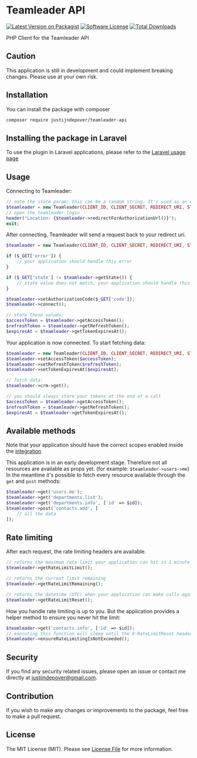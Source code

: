 # Teamleader API

[![Latest Version on Packagist](https://img.shields.io/packagist/v/justijndepover/teamleader-api.svg?style=flat-square)](https://packagist.org/packages/justijndepover/teamleader-api)
[![Software License](https://img.shields.io/badge/license-MIT-brightgreen.svg?style=flat-square)](LICENSE.md)
[![Total Downloads](https://img.shields.io/packagist/dt/justijndepover/teamleader-api.svg?style=flat-square)](https://packagist.org/packages/justijndepover/teamleader-api)

PHP Client for the Teamleader API

## Caution

This application is still in development and could implement breaking changes. Please use at your own risk.

## Installation

You can install the package with composer

```sh
composer require justijndepover/teamleader-api
```

## Installing the package in Laravel

To use the plugin in Laravel applications, please refer to the [Laravel usage page](laravel-usage.md)

## Usage

Connecting to Teamleader:
```php
// note the state param: this can be a random string. It's used as an extra layer of protection. Teamleader will return this value when connecting.
$teamleader = new Teamleader(CLIENT_ID, CLIENT_SECRET, REDIRECT_URI, STATE);
// open the teamleader login
header("Location: {$teamleader->redirectForAuthorizationUrl()}");
exit;
```

After connecting, Teamleader will send a request back to your redirect uri.
```php
$teamleader = new Teamleader(CLIENT_ID, CLIENT_SECRET, REDIRECT_URI, STATE);

if ($_GET['error']) {
    // your application should handle this error
}

if ($_GET['state'] != $teamleader->getState()) {
    // state value does not match, your application should handle this error
}

$teamleader->setAuthorizationCode($_GET['code']);
$teamleader->connect();

// store these values:
$accessToken = $teamleader->getAccessToken();
$refreshToken = $teamleader->getRefreshToken();
$expiresAt = $teamleader->getTokenExpiresAt();
```

Your application is now connected. To start fetching data:
```php
$teamleader = new Teamleader(CLIENT_ID, CLIENT_SECRET, REDIRECT_URI, STATE);
$teamleader->setAccessToken($accessToken);
$teamleader->setRefreshToken($refreshToken);
$teamleader->setTokenExpiresAt($expiresAt);

// fetch data:
$teamleader->crm->get();

// you should always store your tokens at the end of a call
$accessToken = $teamleader->getAccessToken();
$refreshToken = $teamleader->getRefreshToken();
$expiresAt = $teamleader->getTokenExpiresAt();
```

## Available methods

Note that your application should have the correct scopes enabled inside the [integration](https://marketplace.focus.teamleader.eu/be/nl/ontwikkel/integraties)

This application is in an early development stage. Therefore not all resources are available as props yet. (for example: `$teamleader->users->me`)
In the meantime it's possible to fetch every resource available through the `get` and `post` methods:
```php
$teamleader->get('users.me');
$teamleader->get('departments.list');
$teamleader->get('departments.info', ['id' => $id]);
$teamleader->post('contacts.add', [
    // all the data
]);
```

## Rate limiting

After each request, the rate limiting headers are available.
```php
// returns the maximum rate limit your application can hit in 1 minute
$teamleader->getRateLimitLimit();

// returns the current limit remaining
$teamleader->getRateLimitRemaining();

// returns the datetime (UTC) when your application can make calls again, after hitting the rate limit.
$teamleader->getRateLimitReset();
```

How you handle rate limiting is up to you. But the application provides a helper method to ensure you never hit the limit:
```php
$teamleader->get('contacts.info', ['id' => $id]);
// executing this function will sleep until the X-RateLimitReset header has passed, but only if the rate limit is hit.
$teamleader->ensureRateLimitingIsNotExceeded();
```

## Security

If you find any security related issues, please open an issue or contact me directly at [justijndepover@gmail.com](justijndepover@gmail.com).

## Contribution

If you wish to make any changes or improvements to the package, feel free to make a pull request.

## License

The MIT License (MIT). Please see [License File](LICENSE.md) for more information.
